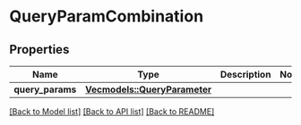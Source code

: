 # QueryParamCombination

## Properties
Name | Type | Description | Notes
------------ | ------------- | ------------- | -------------
**query_params** | [**Vec<models::QueryParameter>**](QueryParameter.md) |  | 

[[Back to Model list]](../README.md#documentation-for-models) [[Back to API list]](../README.md#documentation-for-api-endpoints) [[Back to README]](../README.md)


